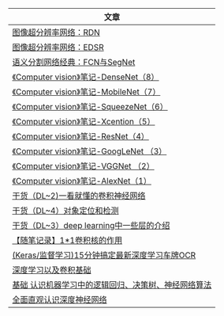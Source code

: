   文章  |
 ---- | 
 [图像超分辨率网络：RDN](https://mp.weixin.qq.com/s?__biz=MzUyMjE2MTE0Mw==&mid=2247487970&idx=1&sn=a3a7e3ca9f9916521d37fe543e10ec37&chksm=f9d14f7acea6c66c171ff37156c439695abbdaef13ee56a1ec3c244bad0f4afa488ce26abc24&token=1087641682&lang=zh_CN#rd)| 
[图像超分辨率网络：EDSR](https://mp.weixin.qq.com/s?__biz=MzUyMjE2MTE0Mw==&mid=2247487909&idx=1&sn=70ba22b56890025b3da1cb68661de633&chksm=f9d14f3dcea6c62bac7d6578629b53080eee4a4b40c67535fedf6b53789924ed01608f111ec0&token=1087641682&lang=zh_CN#rd)|
[语义分割网络经典：FCN与SegNet](https://mp.weixin.qq.com/s?__biz=MzUyMjE2MTE0Mw==&mid=2247487884&idx=1&sn=896e19a944fe1f43644bb94d582cb7a2&chksm=f9d14f14cea6c6026de5c364fbec5addd0948c89fb787b6a8e29d34a686e96f0c473009d985c&token=1087641682&lang=zh_CN#rd)|
[《Computer vision》笔记-DenseNet（8）](https://mp.weixin.qq.com/s?__biz=MzUyMjE2MTE0Mw==&mid=2247487550&idx=1&sn=f655783b90cd7e50c92a365cee15b059&chksm=f9d14ea6cea6c7b002d3b6668f05d6dd39d4cce372209dd76a059fab8f6386d7d379add11e3b&token=1087641682&lang=zh_CN#rd)|
[《Computer vision》笔记-MobileNet（7）](https://mp.weixin.qq.com/s?__biz=MzUyMjE2MTE0Mw==&mid=2247487420&idx=1&sn=d2f7819dcf356a281200137ac9f5f073&chksm=f9d15124cea6d8322d57e874ebdf60456787ec4c755a61fbefb8982ee782d77f7b008fdd1603&token=1087641682&lang=zh_CN#rd)|
[《Computer vision》笔记-SqueezeNet（6）](https://mp.weixin.qq.com/s?__biz=MzUyMjE2MTE0Mw==&mid=2247487394&idx=1&sn=64e2a4b096fbee0343a7a96fba591bc1&chksm=f9d1513acea6d82c629e79e6a452841c783fa3c9aa5b105bf196f9189f692651aaacdb9564fd&token=1087641682&lang=zh_CN#rd)|
[《Computer vision》笔记-Xcention（5）](https://mp.weixin.qq.com/s/-RyYrJEyruF9UF93Hcxwdg)|
[《Computer vision》笔记-ResNet（4）](https://mp.weixin.qq.com/s/-tQlRD7rWjqDBjMaQ0MSNw)|
[《Computer vision》笔记-GoogLeNet （3）](Ghttps://mp.weixin.qq.com/s/MDBSU6plbATj8J1d7cXQCg)|
[《Computer vision》笔记-VGGNet （2）](https://mp.weixin.qq.com/s/kwSZg_NyZTs_kzEZg9p0cg)|
[《Computer vision》笔记-AlexNet（1）](https://mp.weixin.qq.com/s/KzbhRYXkYrQuaH9Yv72xuA)|
[干货（DL~2)一看就懂的卷积神经网络](https://mp.weixin.qq.com/s?__biz=MzUyMjE2MTE0Mw==&mid=2247487327&idx=2&sn=62f75fd674cf7301ef2dced0375b93d2&chksm=f9d151c7cea6d8d12d45fe67c48e1651ec450d59ee43fa0dc4a8bc033b6a2845d186d084f6e6&token=1087641682&lang=zh_CN#rd)|
[干货（DL~4）对象定位和检测](https://mp.weixin.qq.com/s?__biz=MzUyMjE2MTE0Mw==&mid=2247487183&idx=1&sn=176face642faaed7656c72902e12490e&chksm=f9d15057cea6d9419fffd22b1eee289f90e4f12a7111dccc86274457d0b96b307247dfca17ee&token=1087641682&lang=zh_CN#rd)|
[干货（DL~3）deep learning中一些层的介绍](https://mp.weixin.qq.com/s?__biz=MzUyMjE2MTE0Mw==&mid=2247486770&idx=1&sn=91e29b2c78e5b049a2eb68f21640df92&chksm=f9d153aacea6dabc9efd7a9c58cf58e7686f0746215a8b8b100a747b41616161d5cf38c2be30&token=1087641682&lang=zh_CN#rd)|
[【随笔记录】1*1卷积核的作用](https://mp.weixin.qq.com/s?__biz=MzUyMjE2MTE0Mw==&mid=2247486369&idx=1&sn=68bab2652070967cd7d8df80ba8e9b73&chksm=f9d15539cea6dc2fbd20c2c9a8afdfe98c197ae102257a946e22c8003fac2428d0a21d265eb6&token=1087641682&lang=zh_CN#rd)|
[(Keras/监督学习)15分钟搞定最新深度学习车牌OCR](https://mp.weixin.qq.com/s?__biz=MzUyMjE2MTE0Mw==&mid=2247485817&idx=1&sn=c0899d6716baee443f3b7375346c13a2&chksm=f9d157e1cea6def76ccf7b18047b185198d8ba56d31a4df537137c88f12f457fa363c3be937c&token=1087641682&lang=zh_CN#rd)|
[深度学习以及卷积基础](https://mp.weixin.qq.com/s?__biz=MzUyMjE2MTE0Mw==&mid=2247485632&idx=1&sn=a0b842d387685567f9ff94f3bd1832c2&chksm=f9d15658cea6df4ed3f24e4071228b780a8107314474428563e562152b9be8ab8428d1fd62b7&token=1087641682&lang=zh_CN#rd)|
[基础 认识机器学习中的逻辑回归、决策树、神经网络算法](https://mp.weixin.qq.com/s?__biz=MzUyMjE2MTE0Mw==&mid=2247485402&idx=1&sn=d193ba31450b6c067b33a7154ddbfe96&chksm=f9d15942cea6d054ce657b3042eed02203953130333d54581ff3b307291e26a0dc9b1ae25f23&token=1087641682&lang=zh_CN#rd)|
[全面直观认识深度神经网络](https://mp.weixin.qq.com/s?__biz=MzUyMjE2MTE0Mw==&mid=2247484462&idx=1&sn=705b19c0911db99d4a793ebe9485a4f7&chksm=f9d15ab6cea6d3a08f9091c962cb2897964c72d64a6b441cd488ba82d63de8f3fd7337cdf5b9&token=1087641682&lang=zh_CN#rd)|




